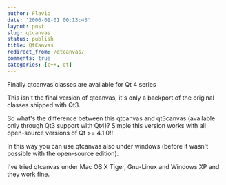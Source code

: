 ```yaml
---
author: Flavio
date: '2006-01-01 00:13:43'
layout: post
slug: qtcanvas
status: publish
title: QtCanvas
redirect_from: /qtcanvas/
comments: true
categories: [c++, qt]
---
```


Finally qtcanvas classes are available for Qt 4 series

This isn't the final version of qtcanvas, it's only a backport of the original
classes shipped with Qt3.

So what's the difference between this qtcanvas and qt3canvas (available only
through Qt3 support with Qt4)? Simple this version works with all open-source
versions of Qt >= 4.1.0!!

In this way you can use qtcanvas also under windows (before it wasn't possible
with the open-source edition).

I've tried qtcanvas under Mac OS X Tiger, Gnu-Linux and Windows XP and they
work fine.
